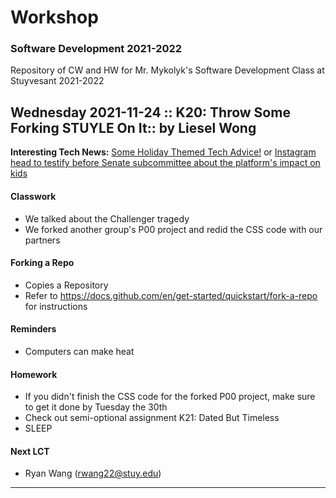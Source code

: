 # Workshop 
### Software Development 2021-2022 

Repository of CW and HW for Mr. Mykolyk's Software Development Class at Stuyvesant 2021-2022


## Wednesday 2021-11-24 :: K20: Throw Some Forking STUYLE On It:: by Liesel Wong

**Interesting Tech News:** [Some Holiday Themed Tech Advice!](https://www.nytimes.com/2021/11/24/technology/personaltech/best-tech-gifts.html) or [Instagram head to testify before Senate subcommittee about the platform's impact on kids](https://www.cnn.com/2021/11/24/tech/instagram-mosseri-senate-hearing/index.html)

#### Classwork
* We talked about the Challenger tragedy
* We forked another group's P00 project and redid the CSS code with our partners

#### Forking a Repo
* Copies a Repository 
* Refer to https://docs.github.com/en/get-started/quickstart/fork-a-repo for instructions

#### Reminders
* Computers can make heat

#### Homework
* If you didn't finish the CSS code for the forked P00 project, make sure to get it done by Tuesday the 30th
* Check out semi-optional assignment K21: Dated But Timeless
* SLEEP 

#### Next LCT
* Ryan Wang (rwang22@stuy.edu)

---
